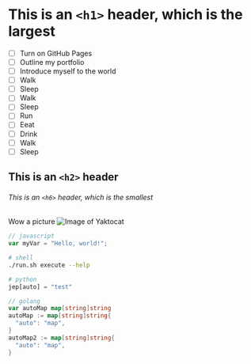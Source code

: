 # This is an `<h1>` header, which is the largest


- [ ] Turn on GitHub Pages
- [ ] Outline my portfolio
- [ ] Introduce myself to the world
- [ ] Walk
- [ ] Sleep
- [ ] Walk
- [ ] Sleep
- [ ] Run
- [ ] Eeat
- [ ] Drink
- [ ] Walk
- [ ] Sleep

## This is an `<h2>` header

###### This is an `<h6>` header, which is the smallest


Wow a picture
![Image of Yaktocat](https://octodex.github.com/images/yaktocat.png)



``` javascript
// javascript
var myVar = "Hello, world!";
```


``` sh
# shell
./run.sh execute --help
```


``` python
# python
jep[auto] = "test"
```



``` go
// golang
var autoMap map[string]string
autoMap := map[string]string{
  "auto": "map",
}
autoMap2 := map[string]string{
  "auto": "map",
}

```
